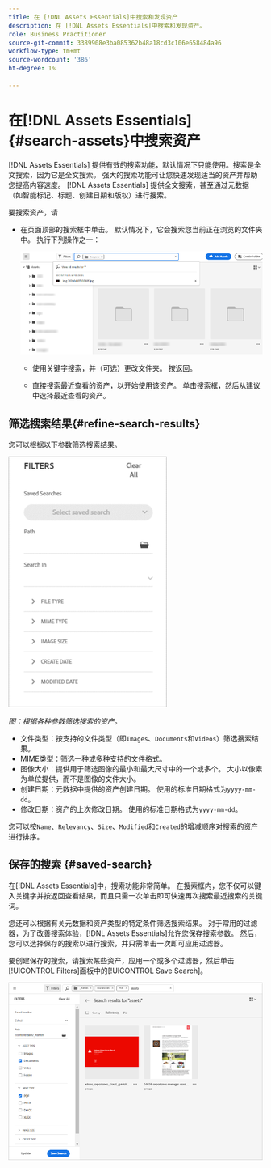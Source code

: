 ```yaml
---
title: 在 [!DNL Assets Essentials]中搜索和发现资产
description: 在 [!DNL Assets Essentials]中搜索和发现资产。
role: Business Practitioner
source-git-commit: 3389908e3ba085362b48a18cd3c106e658484a96
workflow-type: tm+mt
source-wordcount: '386'
ht-degree: 1%

---
```



# 在[!DNL Assets Essentials] {#search-assets}中搜索资产

[!DNL Assets Essentials] 提供有效的搜索功能，默认情况下只能使用。搜索是全文搜索，因为它是全文搜索。 强大的搜索功能可让您快速发现适当的资产并帮助您提高内容速度。 [!DNL Assets Essentials] 提供全文搜索，甚至通过元数据（如智能标记、标题、创建日期和版权）进行搜索。

要搜索资产，请

* 在页面顶部的搜索框中单击。 默认情况下，它会搜索您当前正在浏览的文件夹中。 执行下列操作之一：

   ![搜索框](assets/search-box.png)

   * 使用关键字搜索，并（可选）更改文件夹。 按返回。

   * 直接搜索最近查看的资产，以开始使用该资产。 单击搜索框，然后从建议中选择最近查看的资产。

## 筛选搜索结果{#refine-search-results}

您可以根据以下参数筛选搜索结果。

![搜索过滤器](assets/filters1.png)

*图：根据各种参数筛选搜索的资产。*

* 文件类型：按支持的文件类型（即`Images`、`Documents`和`Videos`）筛选搜索结果。
* MIME类型：筛选一种或多种支持的文件格式。<!-- TBD:  [supported file formats](/help/supported-file-formats.md). -->
* 图像大小：提供用于筛选图像的最小和最大尺寸中的一个或多个。 大小以像素为单位提供，而不是图像的文件大小。
* 创建日期：元数据中提供的资产创建日期。 使用的标准日期格式为`yyyy-mm-dd`。
* 修改日期：资产的上次修改日期。 使用的标准日期格式为`yyyy-mm-dd`。

您可以按`Name`、`Relevancy`、`Size`、`Modified`和`Created`的增减顺序对搜索的资产进行排序。

## 保存的搜索 {#saved-search}

在[!DNL Assets Essentials]中，搜索功能非常简单。 在搜索框内，您不仅可以键入关键字并按返回查看结果，而且只需一次单击即可快速再次搜索最近搜索的关键词。

您还可以根据有关元数据和资产类型的特定条件筛选搜索结果。 对于常用的过滤器，为了改善搜索体验，[!DNL Assets Essentials]允许您保存搜索参数。 然后，您可以选择保存的搜索以进行搜索，并只需单击一次即可应用过滤器。

要创建保存的搜索，请搜索某些资产，应用一个或多个过滤器，然后单击[!UICONTROL Filters]面板中的[!UICONTROL Save Search]。

![从“过滤器”面板保存搜索](assets/saved-search.png)

<!-- TBD: Search behavior. Full-text search. Ranking and rank boosts. Hidden assets.
Report poor UX that users can only save a filtered search and not a simple search.
.
Are other supported files fully indexed and support full-text search? Eg. audio/videos files can at best have metadata indexed.
Anything about ranking of assets displayed in search results?

What about temporarily hiding an asset (suspending search on it) from the search results? If an asset is undergoing review collaboration, should it be used by others? Should it be hidden in search?

When userA is searching and userB add an asset that matches search results, will the asset display in search as soon as userA refreshes the page? Assuming indexing is near real-time. May not be so for bulk uploads.
-->
